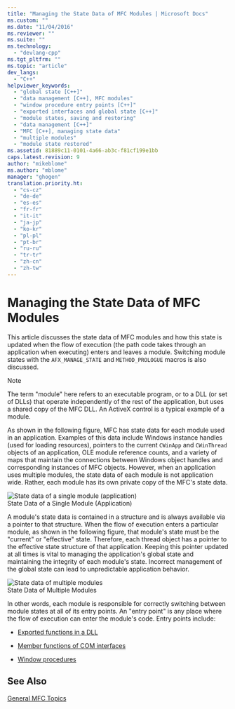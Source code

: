 ```yaml
---
title: "Managing the State Data of MFC Modules | Microsoft Docs"
ms.custom: ""
ms.date: "11/04/2016"
ms.reviewer: ""
ms.suite: ""
ms.technology: 
  - "devlang-cpp"
ms.tgt_pltfrm: ""
ms.topic: "article"
dev_langs: 
  - "C++"
helpviewer_keywords: 
  - "global state [C++]"
  - "data management [C++], MFC modules"
  - "window procedure entry points [C++]"
  - "exported interfaces and global state [C++]"
  - "module states, saving and restoring"
  - "data management [C++]"
  - "MFC [C++], managing state data"
  - "multiple modules"
  - "module state restored"
ms.assetid: 81889c11-0101-4a66-ab3c-f81cf199e1bb
caps.latest.revision: 9
author: "mikeblome"
ms.author: "mblome"
manager: "ghogen"
translation.priority.ht: 
  - "cs-cz"
  - "de-de"
  - "es-es"
  - "fr-fr"
  - "it-it"
  - "ja-jp"
  - "ko-kr"
  - "pl-pl"
  - "pt-br"
  - "ru-ru"
  - "tr-tr"
  - "zh-cn"
  - "zh-tw"
---
```

# Managing the State Data of MFC Modules
This article discusses the state data of MFC modules and how this state is updated when the flow of execution (the path code takes through an application when executing) enters and leaves a module. Switching module states with the `AFX_MANAGE_STATE` and `METHOD_PROLOGUE` macros is also discussed.  
  
> [!NOTE]
>  The term "module" here refers to an executable program, or to a DLL (or set of DLLs) that operate independently of the rest of the application, but uses a shared copy of the MFC DLL. An ActiveX control is a typical example of a module.  
  
 As shown in the following figure, MFC has state data for each module used in an application. Examples of this data include Windows instance handles (used for loading resources), pointers to the current `CWinApp` and `CWinThread` objects of an application, OLE module reference counts, and a variety of maps that maintain the connections between Windows object handles and corresponding instances of MFC objects. However, when an application uses multiple modules, the state data of each module is not application wide. Rather, each module has its own private copy of the MFC's state data.  
  
 ![State data of a single module &#40;application&#41;](../mfc/media/vc387n1.gif "vc387n1")  
State Data of a Single Module (Application)  
  
 A module's state data is contained in a structure and is always available via a pointer to that structure. When the flow of execution enters a particular module, as shown in the following figure, that module's state must be the "current" or "effective" state. Therefore, each thread object has a pointer to the effective state structure of that application. Keeping this pointer updated at all times is vital to managing the application's global state and maintaining the integrity of each module's state. Incorrect management of the global state can lead to unpredictable application behavior.  
  
 ![State data of multiple modules](../mfc/media/vc387n2.gif "vc387n2")  
State Data of Multiple Modules  
  
 In other words, each module is responsible for correctly switching between module states at all of its entry points. An "entry point" is any place where the flow of execution can enter the module's code. Entry points include:  
  
-   [Exported functions in a DLL](../mfc/exported-dll-function-entry-points.md)  
  
-   [Member functions of COM interfaces](../mfc/com-interface-entry-points.md)  
  
-   [Window procedures](../mfc/window-procedure-entry-points.md)  
  
## See Also  
 [General MFC Topics](../mfc/general-mfc-topics.md)

